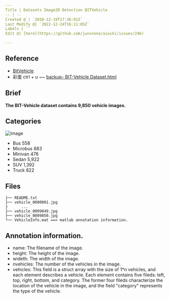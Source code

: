 ```yaml
---
Title | Datasets Image2D Detection BITVehicle
-- | --
Created @ | `2018-12-19T17:36:01Z`
Last Modify @| `2022-12-24T16:11:05Z`
Labels | ``
Edit @| [here](https://github.com/junxnone/aiwiki/issues/246)

---
```


## Reference
- [ BitVehicle](http://iitlab.bit.edu.cn/mcislab/vehicledb/)
- 彩蛋 ctrl + u ~~ [backup- BIT-Vehicle Dataset.html](https://github.com/zj2626/Vehicle_Type_Identification/blob/d7fa07cb687275da9a25157711d6f8e06fa0abfe/document/BIT-Vehicle%20Dataset.html)

## Brief
**The BIT-Vehicle dataset contains 9,850 vehicle images.**


## Categories
![image](https://user-images.githubusercontent.com/2216970/50398193-a081a400-07b0-11e9-9357-f401246ea383.png)

- Bus 558
- Microbus 883
- Minivan 476
- Sedan 5,922
- SUV 1,392
- Truck 822

## Files

```
├── README.txt
├── vehicle_0000001.jpg
├      ...
├── vehicle_0009849.jpg
├── vehicle_0009850.jpg
└── VehicleInfo.mat ==> matlab annotation information.
```

## Annotation information.

- name:           The filename of the image.
- height:         The height of the image.
- wideth:         The width of the image.
- nvehicles:      The number of the vehicles in the image.
- vehicles:       This field is a struct array with the size of 1*n vehicles, and each element describes a vehicle. Each element contains five fileds: left, top, right, bottom, and category. The former four fileds characterize the location of the vehicle in the image, and the field "category" represents the type of the vehicle.

